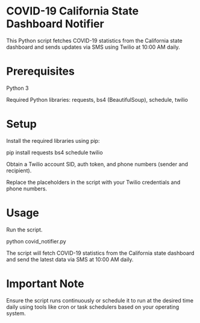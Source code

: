 # COVID-19 California State Dashboard Notifier
This Python script fetches COVID-19 statistics from the California state dashboard and sends updates via SMS using Twilio at 10:00 AM daily.

# Prerequisites
Python 3

Required Python libraries: requests, bs4 (BeautifulSoup), schedule, twilio

# Setup
Install the required libraries using pip:

pip install requests bs4 schedule twilio

Obtain a Twilio account SID, auth token, and phone numbers (sender and recipient).

Replace the placeholders in the script with your Twilio credentials and phone numbers.

# Usage
Run the script.

python covid_notifier.py

The script will fetch COVID-19 statistics from the California state dashboard and send the latest data via SMS at 10:00 AM daily.

# Important Note
Ensure the script runs continuously or schedule it to run at the desired time daily using tools like cron or task schedulers based on your operating system.
